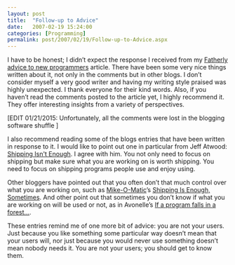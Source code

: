 ```yaml
---
layout: post
title:  "Follow-up to Advice"
date:   2007-02-19 15:24:00
categories: [Programming]
permalink: post/2007/02/19/Follow-up-to-Advice.aspx
---
```

<p>I have to be honest; I didn’t expect the response I
received from my
<a href="http://www.removingalldoubt.com/commentview.aspx/a32977e2-cb7d-42ea-9d25-5e539423affd">
Fatherly advice to new programmers</a> article. There have been some very nice
things written about it, not only in the comments but in other blogs. I don’t
consider myself a very good writer and having my writing style praised was
highly unexpected. I thank everyone for
their kind words. Also, if you haven’t read the comments posted to the article
yet, I highly recommend it. They offer interesting insights from a variety of
perspectives.</p>
<p class="edit">[EDIT 01/21/2015: Unfortunately, all the comments were lost
in the blogging software shuffle ]</p>
<p>I also recommend reading some of the blogs entries that
have been written in response to it. I would like to point out one in particular
from Jeff Atwood:
<a href="http://www.codinghorror.com/blog/archives/000773.html">Shipping Isn't
Enough</a>. I agree with him. You not only need to focus on shipping but make
sure what you are working on is worth shipping. You need to focus on shipping
programs people use and enjoy using.</p>
<p>Other bloggers have pointed out that you often don’t that
much control over what you are working on, such as
<a href="http://mikeomatic.net/">Mike-O-Matic</a>’s
<a href="http://mikeomatic.net/?p=137">Shipping Is Enough, Sometimes</a>. And
other point out that sometimes you don’t know if what you are working on will be
used or not, as in Avonelle’s <a href="http://www.coolbits.nu/1130.aspx">If a
program falls in a forest...</a>.</p>
<p>These entries remind me of one more bit of advice: you are
not your users. Just because you like something some particular way doesn’t mean
that your users will, nor just because you would never use something doesn’t mean
nobody needs it. You are not your users; you should get to know them.</p>
